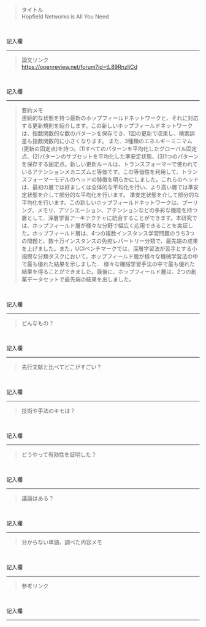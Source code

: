 > タイトル<br>
Hopfield Networks is All You Need
<br>

記入欄
***

> 論文リンク<br>
https://openreview.net/forum?id=tL89RnzIiCd
<br>

記入欄
***

> 要約メモ<br>
連続的な状態を持つ最新のホップフィールドネットワークと、それに対応する更新規則を紹介します。この新しいホップフィールドネットワークは、指数関数的な数のパターンを保存でき、1回の更新で収束し、検索誤差も指数関数的に小さくなります。
また、3種類のエネルギーミニマム(更新の固定点)を持つ。(1)すべてのパターンを平均化したグローバル固定点、(2)パターンのサブセットを平均化した準安定状態、(3)1つのパターンを保存する固定点。新しい更新ルールは、トランスフォーマーで使われているアテンションメカニズムと等価です。この等価性を利用して、トランスフォーマーモデルのヘッドの特徴を明らかにしました。これらのヘッドは、最初の層では好ましくは全体的な平均化を行い、より高い層では準安定状態を介して部分的な平均化を行います。
準安定状態を介して部分的な平均化を行います。この新しいホップフィールドネットワークは、プーリング、メモリ、アソシエーション、アテンションなどの多彩な機能を持つ層として、深層学習アーキテクチャに統合することができます。本研究では、ホップフィールド層が様々な分野で幅広く応用できることを実証した。ホップフィールド層は、4つの複数インスタンス学習問題のうち3つの問題と、数十万インスタンスの免疫レパートリー分類で、最先端の成果を上げました。また，UCIベンチマークでは，深層学習法が苦手とする小規模な分類タスクにおいて，ホップフィールド層が様々な機械学習法の中で最も優れた結果を示しました．
様々な機械学習手法の中で最も優れた結果を得ることができました。最後に、ホップフィールド層は、2つの創薬データセットで最先端の結果を出しました。
<br>

記入欄
***

> どんなもの？<br>

<br>

記入欄
***

> 先行文献と比べてどこがすごい？

<br>

記入欄
***

> 技術や手法のキモは？

<br>

記入欄
***

> どうやって有効性を証明した？

<br>

記入欄
***

> 議論はある？

<br>

記入欄
***

> 分からない単語、調べた内容メモ

<br>

記入欄
***

> 参考リンク

<br>

記入欄
***